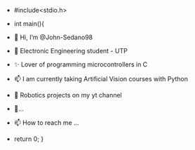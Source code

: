 - #include<stdio.h>
- int main(){

- 👋 Hi, I’m @John-Sedano98
- 💞️ Electronic Engineering student - UTP
- ✨ Lover of programming microcontrollers in C
- 📫 I am currently taking Artificial Vision courses with Python
- 👀 Robotics projects on my yt channel
- 🌱...
- 📫 How to reach me ...

- return 0;
}
